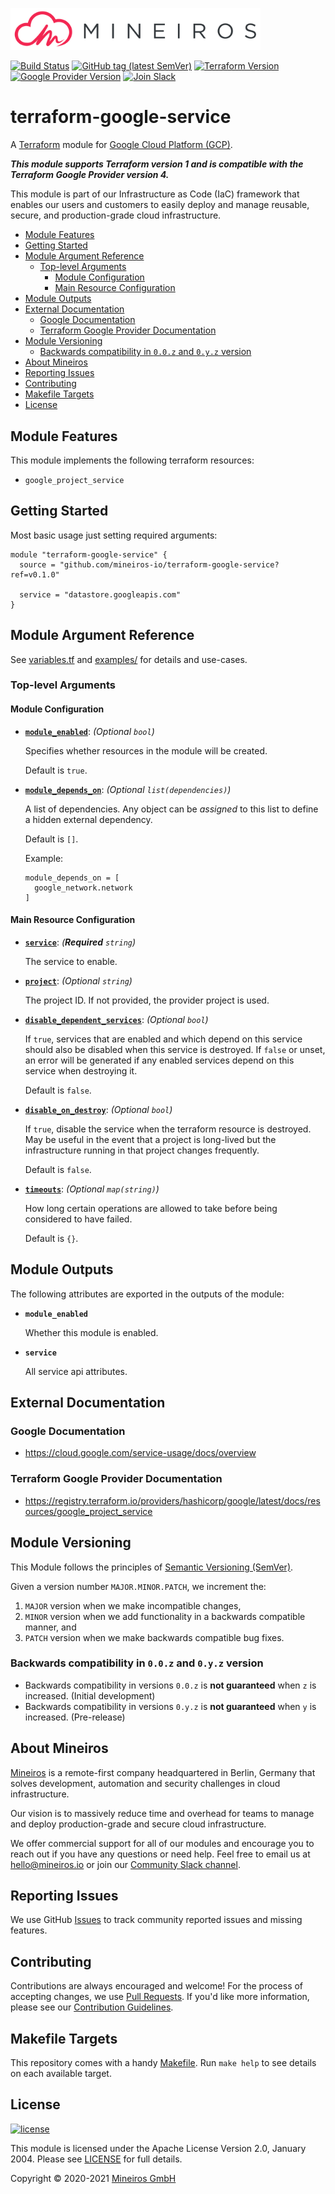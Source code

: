 [<img src="https://raw.githubusercontent.com/mineiros-io/brand/3bffd30e8bdbbde32c143e2650b2faa55f1df3ea/mineiros-primary-logo.svg" width="400"/>](https://mineiros.io/?ref=terraform-google-service)

[![Build Status](https://github.com/mineiros-io/terraform-google-service/workflows/Tests/badge.svg)](https://github.com/mineiros-io/terraform-google-service/actions)
[![GitHub tag (latest SemVer)](https://img.shields.io/github/v/tag/mineiros-io/terraform-google-service.svg?label=latest&sort=semver)](https://github.com/mineiros-io/terraform-google-service/releases)
[![Terraform Version](https://img.shields.io/badge/Terraform-1.x-623CE4.svg?logo=terraform)](https://github.com/hashicorp/terraform/releases)
[![Google Provider Version](https://img.shields.io/badge/google-4-1A73E8.svg?logo=terraform)](https://github.com/terraform-providers/terraform-provider-google/releases)
[![Join Slack](https://img.shields.io/badge/slack-@mineiros--community-f32752.svg?logo=slack)](https://mineiros.io/slack)

# terraform-google-service

A [Terraform] module for [Google Cloud Platform (GCP)][gcp].

**_This module supports Terraform version 1
and is compatible with the Terraform Google Provider version 4._**

This module is part of our Infrastructure as Code (IaC) framework
that enables our users and customers to easily deploy and manage reusable,
secure, and production-grade cloud infrastructure.


- [Module Features](#module-features)
- [Getting Started](#getting-started)
- [Module Argument Reference](#module-argument-reference)
  - [Top-level Arguments](#top-level-arguments)
    - [Module Configuration](#module-configuration)
    - [Main Resource Configuration](#main-resource-configuration)
- [Module Outputs](#module-outputs)
- [External Documentation](#external-documentation)
  - [Google Documentation](#google-documentation)
  - [Terraform Google Provider Documentation](#terraform-google-provider-documentation)
- [Module Versioning](#module-versioning)
  - [Backwards compatibility in `0.0.z` and `0.y.z` version](#backwards-compatibility-in-00z-and-0yz-version)
- [About Mineiros](#about-mineiros)
- [Reporting Issues](#reporting-issues)
- [Contributing](#contributing)
- [Makefile Targets](#makefile-targets)
- [License](#license)

## Module Features

This module implements the following terraform resources:

- `google_project_service`

## Getting Started

Most basic usage just setting required arguments:

```hcl
module "terraform-google-service" {
  source = "github.com/mineiros-io/terraform-google-service?ref=v0.1.0"

  service = "datastore.googleapis.com"
}
```

## Module Argument Reference

See [variables.tf] and [examples/] for details and use-cases.

### Top-level Arguments

#### Module Configuration

- [**`module_enabled`**](#var-module_enabled): *(Optional `bool`)*<a name="var-module_enabled"></a>

  Specifies whether resources in the module will be created.

  Default is `true`.

- [**`module_depends_on`**](#var-module_depends_on): *(Optional `list(dependencies)`)*<a name="var-module_depends_on"></a>

  A list of dependencies. Any object can be _assigned_ to this list to define a hidden external dependency.

  Default is `[]`.

  Example:

  ```hcl
  module_depends_on = [
    google_network.network
  ]
  ```

#### Main Resource Configuration

- [**`service`**](#var-service): *(**Required** `string`)*<a name="var-service"></a>

  The service to enable.

- [**`project`**](#var-project): *(Optional `string`)*<a name="var-project"></a>

  The project ID. If not provided, the provider project is used.

- [**`disable_dependent_services`**](#var-disable_dependent_services): *(Optional `bool`)*<a name="var-disable_dependent_services"></a>

  If `true`, services that are enabled and which depend on this service should also be disabled when this service is destroyed. If `false` or unset, an error will be generated if any enabled services depend on this service when destroying it.

  Default is `false`.

- [**`disable_on_destroy`**](#var-disable_on_destroy): *(Optional `bool`)*<a name="var-disable_on_destroy"></a>

  If `true`, disable the service when the terraform resource is destroyed. May be useful in the event that a project is long-lived but the infrastructure running in that project changes frequently.

  Default is `false`.

- [**`timeouts`**](#var-timeouts): *(Optional `map(string)`)*<a name="var-timeouts"></a>

  How long certain operations are allowed to take before being considered to have failed.

  Default is `{}`.

## Module Outputs

The following attributes are exported in the outputs of the module:

- **`module_enabled`**

  Whether this module is enabled.

- **`service`**

  All service api attributes.

## External Documentation

### Google Documentation

- https://cloud.google.com/service-usage/docs/overview

### Terraform Google Provider Documentation

- https://registry.terraform.io/providers/hashicorp/google/latest/docs/resources/google_project_service

## Module Versioning

This Module follows the principles of [Semantic Versioning (SemVer)].

Given a version number `MAJOR.MINOR.PATCH`, we increment the:

1. `MAJOR` version when we make incompatible changes,
2. `MINOR` version when we add functionality in a backwards compatible manner, and
3. `PATCH` version when we make backwards compatible bug fixes.

### Backwards compatibility in `0.0.z` and `0.y.z` version

- Backwards compatibility in versions `0.0.z` is **not guaranteed** when `z` is increased. (Initial development)
- Backwards compatibility in versions `0.y.z` is **not guaranteed** when `y` is increased. (Pre-release)

## About Mineiros

[Mineiros][homepage] is a remote-first company headquartered in Berlin, Germany
that solves development, automation and security challenges in cloud infrastructure.

Our vision is to massively reduce time and overhead for teams to manage and
deploy production-grade and secure cloud infrastructure.

We offer commercial support for all of our modules and encourage you to reach out
if you have any questions or need help. Feel free to email us at [hello@mineiros.io] or join our
[Community Slack channel][slack].

## Reporting Issues

We use GitHub [Issues] to track community reported issues and missing features.

## Contributing

Contributions are always encouraged and welcome! For the process of accepting changes, we use
[Pull Requests]. If you'd like more information, please see our [Contribution Guidelines].

## Makefile Targets

This repository comes with a handy [Makefile].
Run `make help` to see details on each available target.

## License

[![license][badge-license]][apache20]

This module is licensed under the Apache License Version 2.0, January 2004.
Please see [LICENSE] for full details.

Copyright &copy; 2020-2021 [Mineiros GmbH][homepage]


<!-- References -->

[homepage]: https://mineiros.io/?ref=terraform-google-service
[hello@mineiros.io]: mailto:hello@mineiros.io
[badge-build]: https://github.com/mineiros-io/terraform-google-service/workflows/Tests/badge.svg
[badge-semver]: https://img.shields.io/github/v/tag/mineiros-io/terraform-google-service.svg?label=latest&sort=semver
[badge-license]: https://img.shields.io/badge/license-Apache%202.0-brightgreen.svg
[badge-terraform]: https://img.shields.io/badge/Terraform-1.x-623CE4.svg?logo=terraform
[badge-slack]: https://img.shields.io/badge/slack-@mineiros--community-f32752.svg?logo=slack
[build-status]: https://github.com/mineiros-io/terraform-google-service/actions
[releases-github]: https://github.com/mineiros-io/terraform-google-service/releases
[releases-terraform]: https://github.com/hashicorp/terraform/releases
[badge-tf-gcp]: https://img.shields.io/badge/google-3.x-1A73E8.svg?logo=terraform
[releases-google-provider]: https://github.com/terraform-providers/terraform-provider-google/releases
[apache20]: https://opensource.org/licenses/Apache-2.0
[slack]: https://mineiros.io/slack
[terraform]: https://www.terraform.io
[gcp]: https://cloud.google.com/
[semantic versioning (semver)]: https://semver.org/
[variables.tf]: https://github.com/mineiros-io/terraform-google-service/blob/main/variables.tf
[examples/]: https://github.com/mineiros-io/terraform-google-service/blob/main/examples
[issues]: https://github.com/mineiros-io/terraform-google-service/issues
[license]: https://github.com/mineiros-io/terraform-google-service/blob/main/LICENSE
[makefile]: https://github.com/mineiros-io/terraform-google-service/blob/main/Makefile
[pull requests]: https://github.com/mineiros-io/terraform-google-service/pulls
[contribution guidelines]: https://github.com/mineiros-io/terraform-google-service/blob/main/CONTRIBUTING.md
